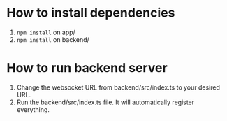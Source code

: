 # How to install dependencies

1. `npm install` on app/
2. `npm install` on backend/

# How to run backend server

1. Change the websocket URL from backend/src/index.ts to your desired URL.
2. Run the backend/src/index.ts file. It will automatically register everything.
